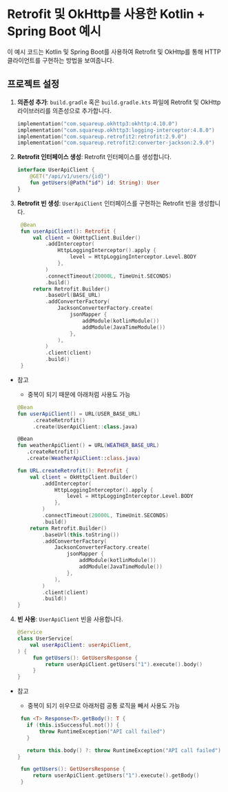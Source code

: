 # Retrofit 및 OkHttp를 사용한 Kotlin + Spring Boot 예시

이 예시 코드는 Kotlin 및 Spring Boot를 사용하여 Retrofit 및 OkHttp를 통해 HTTP 클라이언트를 구현하는 방법을 보여줍니다.

## 프로젝트 설정

1. **의존성 추가**: `build.gradle` 혹은 `build.gradle.kts` 파일에 Retrofit 및 OkHttp 라이브러리를 의존성으로 추가합니다.

   ```kotlin
   implementation("com.squareup.okhttp3:okhttp:4.10.0")
   implementation("com.squareup.okhttp3:logging-interceptor:4.8.0")
   implementation("com.squareup.retrofit2:retrofit:2.9.0")
   implementation("com.squareup.retrofit2:converter-jackson:2.9.0")
   ```
   
2. **Retrofit 인터페이스 생성**: Retrofit 인터페이스를 생성합니다.

   ```kotlin
   interface UserApiClient {
       @GET("/api/v1/users/{id}")
       fun getUsers(@Path("id") id: String): User
   }
   ```
   
3. **Retrofit 빈 생성**: `UserApiClient` 인터페이스를 구현하는 Retrofit 빈을 생성합니다.
   
   ```kotlin
    @Bean
    fun userApiClient(): Retrofit {
        val client = OkHttpClient.Builder()
            .addInterceptor(
                HttpLoggingInterceptor().apply {
                    level = HttpLoggingInterceptor.Level.BODY
                },
            )
            .connectTimeout(20000L, TimeUnit.SECONDS)
            .build()
        return Retrofit.Builder()
            .baseUrl(BASE_URL)
            .addConverterFactory(
                JacksonConverterFactory.create(
                    jsonMapper {
                        addModule(kotlinModule())
                        addModule(JavaTimeModule())
                    },
                ),
            )
            .client(client)
            .build()
    }
   ```
   
- 참고
   - 중복이 되기 때문에 아래처럼 사용도 가능
  
   ```kotlin
   @Bean
   fun userApiClient() = URL(USER_BASE_URL)
        .createRetrofit()
        .create(UserApiClient::class.java)
   
   @Bean
   fun weatherApiClient() = URL(WEATHER_BASE_URL)
      .createRetrofit()
      .create(WeatherApiClient::class.java)
   ```
   
   ```kotlin
   fun URL.createRetrofit(): Retrofit {
       val client = OkHttpClient.Builder()
           .addInterceptor(
               HttpLoggingInterceptor().apply {
                   level = HttpLoggingInterceptor.Level.BODY
               },
           )
           .connectTimeout(20000L, TimeUnit.SECONDS)
           .build()
       return Retrofit.Builder()
           .baseUrl(this.toString())
           .addConverterFactory(
               JacksonConverterFactory.create(
                   jsonMapper {
                       addModule(kotlinModule())
                       addModule(JavaTimeModule())
                   },
               ),
           )
           .client(client)
           .build()
   }
   ```


4. **빈 사용**: `UserApiClient` 빈을 사용합니다.
   
   ```kotlin
   @Service
   class UserService(
       val userApiClient: userApiClient,
   ) {
        fun getUsers(): GetUsersResponse {
            return userApiClient.getUsers("1").execute().body()
        }
   }
   ```

- 참고
  - 중복이 되기 쉬우므로 아래처럼 공통 로직을 빼서 사용도 가능
  
  ```kotlin
   fun <T> Response<T>.getBody(): T {
     if (this.isSuccessful.not()) {
         throw RuntimeException("API call failed")
     }

     return this.body() ?: throw RuntimeException("API call failed")
  } 
  ```
  
    ```kotlin
     fun getUsers(): GetUsersResponse {
         return userApiClient.getUsers("1").execute().getBody()
     }
  ```
